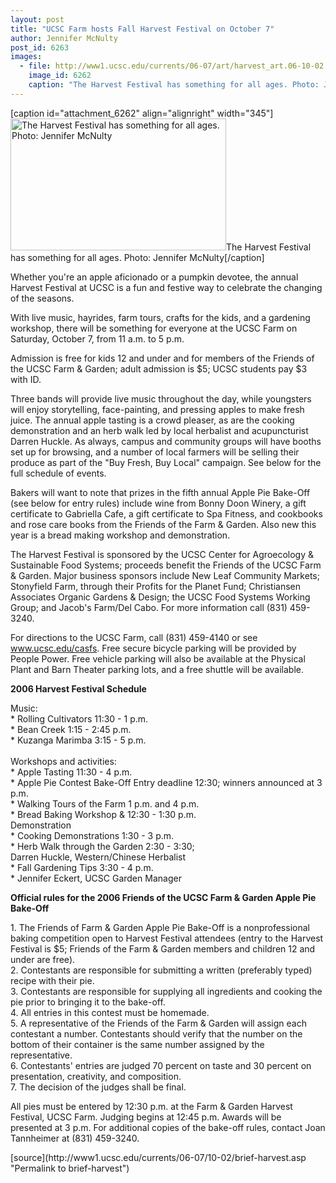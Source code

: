 ```yaml
---
layout: post
title: "UCSC Farm hosts Fall Harvest Festival on October 7"
author: Jennifer McNulty
post_id: 6263
images:
  - file: http://www1.ucsc.edu/currents/06-07/art/harvest_art.06-10-02.jpg
    image_id: 6262
    caption: "The Harvest Festival has something for all ages. Photo: Jennifer McNulty"
---
```


[caption id="attachment_6262" align="alignright" width="345"]<a href="http://localhost/mysite/wp-content/uploads/2006/10/harvest_art.06-10-02.jpg"><img class="size-full wp-image-6262" src="http://localhost/mysite/wp-content/uploads/2006/10/harvest_art.06-10-02.jpg" alt="The Harvest Festival has something for all ages. Photo: Jennifer McNulty" width="345" height="211" /></a>The Harvest Festival has something for all ages. Photo: Jennifer McNulty[/caption]
<a name="content" id="content"></a>
<p>
  Whether you're an apple aficionado or a pumpkin devotee, the annual Harvest Festival at UCSC is a fun and festive way to celebrate the changing of the seasons.
</p>
<p>
  With live music, hayrides, farm tours, crafts for the kids, and a gardening workshop, there will be something for everyone at the UCSC Farm on Saturday, October 7, from 11 a.m. to 5 p.m.
</p>
<p>
  Admission is free for kids 12 and under and for members of the Friends of the UCSC Farm &amp; Garden; adult admission is $5; UCSC students pay $3 with ID.
</p>
<p>
  Three bands will provide live music throughout the day, while youngsters will enjoy storytelling, face-painting, and pressing apples to make fresh juice. The annual apple tasting is a crowd pleaser, as are the cooking demonstration and an herb walk led by local herbalist and acupuncturist Darren Huckle. As always, campus and community groups will have booths set up for browsing, and a number of local farmers will be selling their produce as part of the "Buy Fresh, Buy Local" campaign. See below for the full schedule of events.
</p>
<p>
  Bakers will want to note that prizes in the fifth annual Apple Pie Bake-Off (see below for entry rules) include wine from Bonny Doon Winery, a gift certificate to Gabriella Cafe, a gift certificate to Spa Fitness, and cookbooks and rose care books from the Friends of the Farm &amp; Garden. Also new this year is a bread making workshop and demonstration.
</p>
<p>
  The Harvest Festival is sponsored by the UCSC Center for Agroecology &amp; Sustainable Food Systems; proceeds benefit the Friends of the UCSC Farm &amp; Garden. Major business sponsors include New Leaf Community Markets; Stonyfield Farm, through their Profits for the Planet Fund; Christiansen Associates Organic Gardens &amp; Design; the UCSC Food Systems Working Group; and Jacob's Farm/Del Cabo. For more information call (831) 459-3240.
</p>
<p>
  For directions to the UCSC Farm, call (831) 459-4140 or see <a href="http://www.ucsc.edu/casfs">www.ucsc.edu/casfs</a>. Free secure bicycle parking will be provided by People Power. Free vehicle parking will also be available at the Physical Plant and Barn Theater parking lots, and a free shuttle will be available.
</p>
<p>
  <strong>2006 Harvest Festival Schedule</strong>
</p>
<p>
  Music:<br>
  * Rolling Cultivators 11:30 - 1 p.m.<br>
  * Bean Creek 1:15 - 2:45 p.m.<br>
  * Kuzanga Marimba 3:15 - 5 p.m.<br>
  <br>
  Workshops and activities:<br>
  * Apple Tasting 11:30 - 4 p.m.<br>
  * Apple Pie Contest Bake-Off Entry deadline 12:30; winners announced at 3 p.m.<br>
  * Walking Tours of the Farm 1 p.m. and 4 p.m.<br>
  * Bread Baking Workshop &amp; 12:30 - 1:30 p.m.<br>
  Demonstration<br>
  * Cooking Demonstrations 1:30 - 3 p.m.<br>
  * Herb Walk through the Garden 2:30 - 3:30;<br>
  Darren Huckle, Western/Chinese Herbalist<br>
  * Fall Gardening Tips 3:30 - 4 p.m.<br>
  * Jennifer Eckert, UCSC Garden Manager<br>
</p>
<p>
  <strong>Official rules for the 2006 Friends of the UCSC Farm &amp; Garden Apple Pie Bake-Off</strong>
</p>
<p>
  1. The Friends of Farm &amp; Garden Apple Pie Bake-Off is a nonprofessional baking competition open to Harvest Festival attendees (entry to the Harvest Festival is $5; Friends of the Farm &amp; Garden members and children 12 and under are free).<br>
  2. Contestants are responsible for submitting a written (preferably typed) recipe with their pie.<br>
  3. Contestants are responsible for supplying all ingredients and cooking the pie prior to bringing it to the bake-off.<br>
  4. All entries in this contest must be homemade.<br>
  5. A representative of the Friends of the Farm &amp; Garden will assign each contestant a number. Contestants should verify that the number on the bottom of their container is the same number assigned by the representative.<br>
  6. Contestants' entries are judged 70 percent on taste and 30 percent on presentation, creativity, and composition.<br>
  7. The decision of the judges shall be final.
</p>
<p>
  All pies must be entered by 12:30 p.m. at the Farm &amp; Garden Harvest Festival, UCSC Farm. Judging begins at 12:45 p.m. Awards will be presented at 3 p.m. For additional copies of the bake-off rules, contact Joan Tannheimer at (831) 459-3240.
</p>
[source](http://www1.ucsc.edu/currents/06-07/10-02/brief-harvest.asp "Permalink to brief-harvest")
